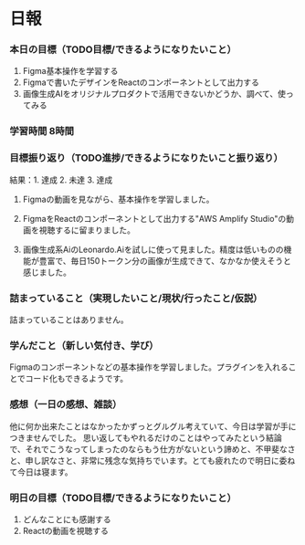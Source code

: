 # 日報

### 本日の目標（TODO目標/できるようになりたいこと）
1. Figma基本操作を学習する
2. Figmaで書いたデザインをReactのコンポーネントとして出力する
3. 画像生成AIをオリジナルプロダクトで活用できないかどうか、調べて、使ってみる

### 学習時間 8時間

### 目標振り返り（TODO進捗/できるようになりたいこと振り返り）
結果：1. 達成 2. 未達 3. 達成

1. Figmaの動画を見ながら、基本操作を学習しました。

2. FigmaをReactのコンポーネントとして出力する"AWS Amplify Studio"の動画を視聴するに留まりました。

3. 画像生成系AiのLeonardo.Aiを試しに使って見ました。精度は低いものの機能が豊富で、毎日150トークン分の画像が生成できて、なかなか使えそうと感じました。

### 詰まっていること（実現したいこと/現状/行ったこと/仮説）
詰まっていることはありません。

### 学んだこと（新しい気付き、学び）
Figmaのコンポーネントなどの基本操作を学習しました。プラグインを入れることでコード化もできるようです。

### 感想（一日の感想、雑談）
他に何か出来たことはなかったかずっとグルグル考えていて、今日は学習が手につきませんでした。
思い返してもやれるだけのことはやってみたという結論で、それでこうなってしまったのならもう仕方がないという諦めと、不甲斐なさと、申し訳なさと、非常に残念な気持ちでいます。とても疲れたので明日に委ねて今日は寝ます。

### 明日の目標（TODO目標/できるようになりたいこと）
1. どんなことにも感謝する
2. Reactの動画を視聴する